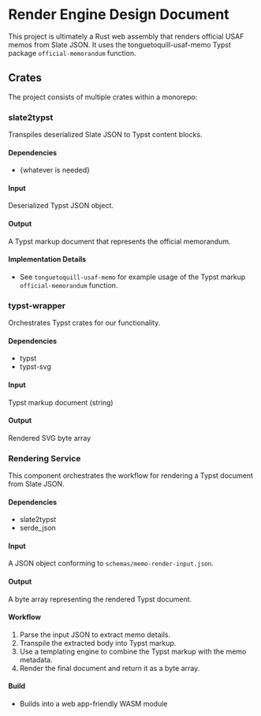 # Render Engine Design Document

This project is ultimately a Rust web assembly  that renders official USAF memos from Slate JSON. It uses the tonguetoquill-usaf-memo Typst package `official-memorandum` function.

## Crates

The project consists of multiple crates within a monorepo:

### slate2typst

Transpiles deserialized Slate JSON to Typst content blocks.

#### Dependencies

- {whatever is needed}

#### Input

Deserialized Typst JSON object.

#### Output

A Typst markup document that represents the official memorandum. 

#### Implementation Details

- See `tonguetoquill-usaf-memo` for example usage of the Typst markup `official-memorandum` function.

### typst-wrapper

Orchestrates Typst crates for our functionality.

#### Dependencies

- typst
- typst-svg

#### Input

Typst markup document (string)

#### Output

Rendered SVG byte array

### Rendering Service

This component orchestrates the workflow for rendering a Typst document from Slate JSON.

#### Dependencies

- slate2typst
- serde_json

#### Input

A JSON object conforming to `schemas/memo-render-input.json`.

#### Output

A byte array representing the rendered Typst document.

#### Workflow

1. Parse the input JSON to extract memo details.
1. Transpile the extracted body into Typst markup.
1. Use a templating engine to combine the Typst markup with the memo metadata.
1. Render the final document and return it as a byte array.

#### Build

- Builds into a web app-friendly WASM module